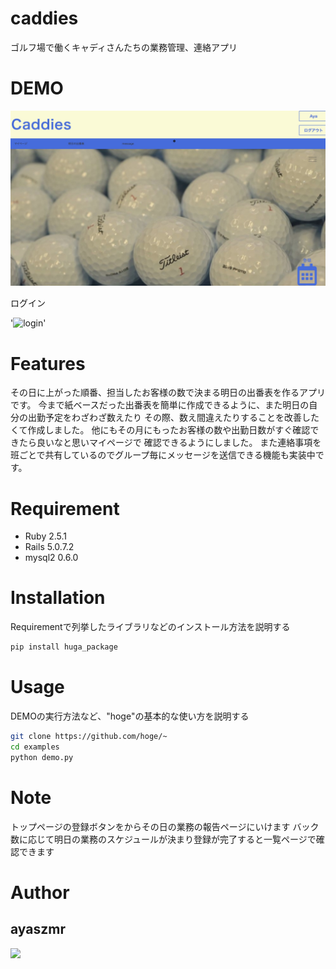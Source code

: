# caddies

ゴルフ場で働くキャディさんたちの業務管理、連絡アプリ

 
# DEMO
 
![caggies](readme.jpg)

ログイン

'![login](https://github.com/ayaszmr/caddies.wiki/gif/login.gif)'
 
# Features
 
その日に上がった順番、担当したお客様の数で決まる明日の出番表を作るアプリです。
今まで紙ベースだった出番表を簡単に作成できるように、また明日の自分の出勤予定をわざわざ数えたり
その際、数え間違えたりすることを改善したくて作成しました。 他にもその月にもったお客様の数や出勤日数がすぐ確認できたら良いなと思いマイページで
確認できるようにしました。 また連絡事項を班ごとで共有しているのでグループ毎にメッセージを送信できる機能も実装中です。
 
# Requirement
 
* Ruby 2.5.1
* Rails 5.0.7.2
* mysql2 0.6.0
 
# Installation
 
Requirementで列挙したライブラリなどのインストール方法を説明する
 
```bash
pip install huga_package
```
 
# Usage
 
DEMOの実行方法など、"hoge"の基本的な使い方を説明する
 
```bash
git clone https://github.com/hoge/~
cd examples
python demo.py
```
 
# Note
 
トップページの登録ボタンをからその日の業務の報告ページにいけます
バック数に応じて明日の業務のスケジュールが決まり登録が完了すると一覧ページで確認できます
 
# Author
 
## ayaszmr
<a href="https://github.com/ayaszmr"><img src="https://avatars0.githubusercontent.com/u/56391010?s=460&v=4" height="100px;" /></a>
 
